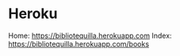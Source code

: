 # Heroku
 Home: https://bibliotequilla.herokuapp.com
 Index: https://bibliotequilla.herokuapp.com/books